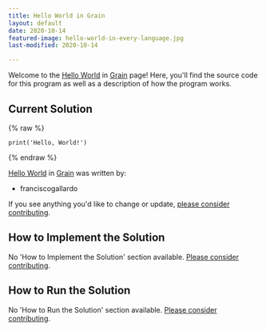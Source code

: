 ```yaml
---
title: Hello World in Grain
layout: default
date: 2020-10-14
featured-image: hello-world-in-every-language.jpg
last-modified: 2020-10-14

---
```


Welcome to the [Hello World](https://rzuckerm.github.io/sample-programs-website-copy/projects/hello-world) in [Grain](https://rzuckerm.github.io/sample-programs-website-copy/languages/grain) page! Here, you'll find the source code for this program as well as a description of how the program works.

## Current Solution

{% raw %}

```grain
print('Hello, World!')
```

{% endraw %}

[Hello World](https://rzuckerm.github.io/sample-programs-website-copy/projects/hello-world) in [Grain](https://rzuckerm.github.io/sample-programs-website-copy/languages/grain) was written by:

- franciscogallardo

If you see anything you'd like to change or update, [please consider contributing](https://github.com/TheRenegadeCoder/sample-programs).

## How to Implement the Solution

No 'How to Implement the Solution' section available. [Please consider contributing](https://github.com/TheRenegadeCoder/sample-programs-website).

## How to Run the Solution

No 'How to Run the Solution' section available. [Please consider contributing](https://github.com/TheRenegadeCoder/sample-programs-website).